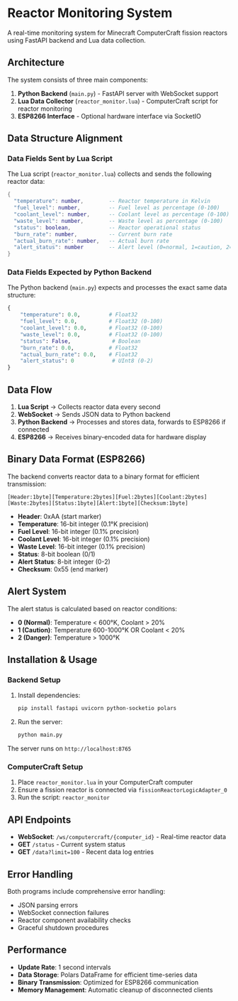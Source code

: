 # Reactor Monitoring System

A real-time monitoring system for Minecraft ComputerCraft fission reactors using FastAPI backend and Lua data collection.

## Architecture

The system consists of three main components:

1. **Python Backend** (`main.py`) - FastAPI server with WebSocket support
2. **Lua Data Collector** (`reactor_monitor.lua`) - ComputerCraft script for reactor monitoring
3. **ESP8266 Interface** - Optional hardware interface via SocketIO

## Data Structure Alignment

### Data Fields Sent by Lua Script

The Lua script (`reactor_monitor.lua`) collects and sends the following reactor data:

```lua
{
  "temperature": number,        -- Reactor temperature in Kelvin
  "fuel_level": number,         -- Fuel level as percentage (0-100)
  "coolant_level": number,      -- Coolant level as percentage (0-100)
  "waste_level": number,        -- Waste level as percentage (0-100)
  "status": boolean,            -- Reactor operational status
  "burn_rate": number,          -- Current burn rate
  "actual_burn_rate": number,   -- Actual burn rate
  "alert_status": number        -- Alert level (0=normal, 1=caution, 2=danger)
}
```

### Data Fields Expected by Python Backend

The Python backend (`main.py`) expects and processes the exact same data structure:

```python
{
    "temperature": 0.0,         # Float32
    "fuel_level": 0.0,          # Float32 (0-100)
    "coolant_level": 0.0,       # Float32 (0-100)
    "waste_level": 0.0,         # Float32 (0-100)
    "status": False,             # Boolean
    "burn_rate": 0.0,           # Float32
    "actual_burn_rate": 0.0,    # Float32
    "alert_status": 0            # UInt8 (0-2)
}
```

## Data Flow

1. **Lua Script** → Collects reactor data every second
2. **WebSocket** → Sends JSON data to Python backend
3. **Python Backend** → Processes and stores data, forwards to ESP8266 if connected
4. **ESP8266** → Receives binary-encoded data for hardware display

## Binary Data Format (ESP8266)

The backend converts reactor data to a binary format for efficient transmission:

```
[Header:1byte][Temperature:2bytes][Fuel:2bytes][Coolant:2bytes][Waste:2bytes][Status:1byte][Alert:1byte][Checksum:1byte]
```

- **Header**: 0xAA (start marker)
- **Temperature**: 16-bit integer (0.1°K precision)
- **Fuel Level**: 16-bit integer (0.1% precision)
- **Coolant Level**: 16-bit integer (0.1% precision)
- **Waste Level**: 16-bit integer (0.1% precision)
- **Status**: 8-bit boolean (0/1)
- **Alert Status**: 8-bit integer (0-2)
- **Checksum**: 0x55 (end marker)

## Alert System

The alert status is calculated based on reactor conditions:

- **0 (Normal)**: Temperature < 600°K, Coolant > 20%
- **1 (Caution)**: Temperature 600-1000°K OR Coolant < 20%
- **2 (Danger)**: Temperature > 1000°K

## Installation & Usage

### Backend Setup

1. Install dependencies:
   ```bash
   pip install fastapi uvicorn python-socketio polars
   ```

2. Run the server:
   ```bash
   python main.py
   ```

The server runs on `http://localhost:8765`

### ComputerCraft Setup

1. Place `reactor_monitor.lua` in your ComputerCraft computer
2. Ensure a fission reactor is connected via `fissionReactorLogicAdapter_0`
3. Run the script: `reactor_monitor`

## API Endpoints

- **WebSocket**: `/ws/computercraft/{computer_id}` - Real-time reactor data
- **GET** `/status` - Current system status
- **GET** `/data?limit=100` - Recent data log entries

## Error Handling

Both programs include comprehensive error handling:
- JSON parsing errors
- WebSocket connection failures
- Reactor component availability checks
- Graceful shutdown procedures

## Performance

- **Update Rate**: 1 second intervals
- **Data Storage**: Polars DataFrame for efficient time-series data
- **Binary Transmission**: Optimized for ESP8266 communication
- **Memory Management**: Automatic cleanup of disconnected clients

